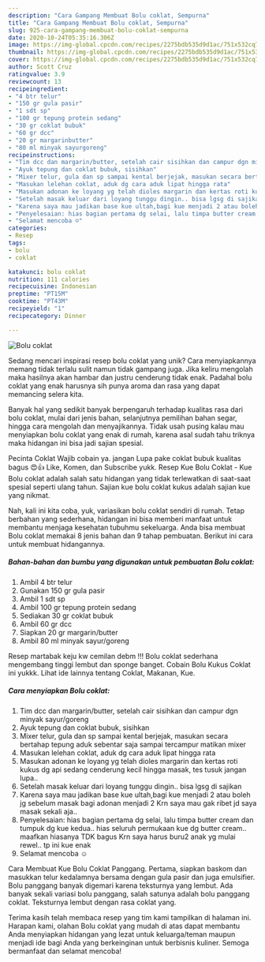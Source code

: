 ```yaml
---
description: "Cara Gampang Membuat Bolu coklat, Sempurna"
title: "Cara Gampang Membuat Bolu coklat, Sempurna"
slug: 925-cara-gampang-membuat-bolu-coklat-sempurna
date: 2020-10-24T05:35:16.306Z
image: https://img-global.cpcdn.com/recipes/2275bdb535d9d1ac/751x532cq70/bolu-coklat-foto-resep-utama.jpg
thumbnail: https://img-global.cpcdn.com/recipes/2275bdb535d9d1ac/751x532cq70/bolu-coklat-foto-resep-utama.jpg
cover: https://img-global.cpcdn.com/recipes/2275bdb535d9d1ac/751x532cq70/bolu-coklat-foto-resep-utama.jpg
author: Scott Cruz
ratingvalue: 3.9
reviewcount: 13
recipeingredient:
- "4 btr telur"
- "150 gr gula pasir"
- "1 sdt sp"
- "100 gr tepung protein sedang"
- "30 gr coklat bubuk"
- "60 gr dcc"
- "20 gr margarinbutter"
- "80 ml minyak sayurgoreng"
recipeinstructions:
- "Tim dcc dan margarin/butter, setelah cair sisihkan dan campur dgn minyak sayur/goreng"
- "Ayuk tepung dan coklat bubuk, sisihkan"
- "Mixer telur, gula dan sp sampai kental berjejak, masukan secara bertahap tepung aduk sebentar saja sampai tercampur matikan mixer"
- "Masukan lelehan coklat, aduk dg cara aduk lipat hingga rata"
- "Masukan adonan ke loyang yg telah dioles margarin dan kertas roti kukus dg api sedang cenderung kecil hingga masak, tes tusuk jangan lupa.."
- "Setelah masak keluar dari loyang tunggu dingin.. bisa lgsg di sajikan"
- "Karena saya mau jadikan base kue ultah,bagi kue menjadi 2 atau boleh jg sebelum masak bagi adonan menjadi 2 Krn saya mau gak ribet jd saya masak sekali aja.."
- "Penyelesaian: hias bagian pertama dg selai, lalu timpa butter cream dan tumpuk dg kue kedua.. hias seluruh permukaan kue dg butter cream.. maafkan hiasanya TDK bagus Krn saya harus buru2 anak yg mulai rewel.. tp ini kue enak"
- "Selamat mencoba ☺️"
categories:
- Resep
tags:
- bolu
- coklat

katakunci: bolu coklat 
nutrition: 111 calories
recipecuisine: Indonesian
preptime: "PT15M"
cooktime: "PT43M"
recipeyield: "1"
recipecategory: Dinner

---
```



![Bolu coklat](https://img-global.cpcdn.com/recipes/2275bdb535d9d1ac/751x532cq70/bolu-coklat-foto-resep-utama.jpg)

Sedang mencari inspirasi resep bolu coklat yang unik? Cara menyiapkannya memang tidak terlalu sulit namun tidak gampang juga. Jika keliru mengolah maka hasilnya akan hambar dan justru cenderung tidak enak. Padahal bolu coklat yang enak harusnya sih punya aroma dan rasa yang dapat memancing selera kita.

Banyak hal yang sedikit banyak berpengaruh terhadap kualitas rasa dari bolu coklat, mulai dari jenis bahan, selanjutnya pemilihan bahan segar, hingga cara mengolah dan menyajikannya. Tidak usah pusing kalau mau menyiapkan bolu coklat yang enak di rumah, karena asal sudah tahu triknya maka hidangan ini bisa jadi sajian spesial.

Pecinta Coklat Wajib cobain ya. jangan Lupa pake coklat bubuk kualitas bagus 😍👍 Like, Komen, dan Subscribe yukk. Resep Kue Bolu Coklat - Kue Bolu coklat adalah salah satu hidangan yang tidak terlewatkan di saat-saat spesial seperti ulang tahun. Sajian kue bolu coklat kukus adalah sajian kue yang nikmat.


Nah, kali ini kita coba, yuk, variasikan bolu coklat sendiri di rumah. Tetap berbahan yang sederhana, hidangan ini bisa memberi manfaat untuk membantu menjaga kesehatan tubuhmu sekeluarga. Anda bisa membuat Bolu coklat memakai 8 jenis bahan dan 9 tahap pembuatan. Berikut ini cara untuk membuat hidangannya.

<!--inarticleads1-->

##### Bahan-bahan dan bumbu yang digunakan untuk pembuatan Bolu coklat:

1. Ambil 4 btr telur
1. Gunakan 150 gr gula pasir
1. Ambil 1 sdt sp
1. Ambil 100 gr tepung protein sedang
1. Sediakan 30 gr coklat bubuk
1. Ambil 60 gr dcc
1. Siapkan 20 gr margarin/butter
1. Ambil 80 ml minyak sayur/goreng


Resep martabak keju kw cemilan debm !!! Bolu coklat sederhana mengembang tinggi lembut dan sponge banget. Cobain Bolu Kukus Coklat ini yukkk. Lihat ide lainnya tentang Coklat, Makanan, Kue. 

<!--inarticleads2-->

##### Cara menyiapkan Bolu coklat:

1. Tim dcc dan margarin/butter, setelah cair sisihkan dan campur dgn minyak sayur/goreng
1. Ayuk tepung dan coklat bubuk, sisihkan
1. Mixer telur, gula dan sp sampai kental berjejak, masukan secara bertahap tepung aduk sebentar saja sampai tercampur matikan mixer
1. Masukan lelehan coklat, aduk dg cara aduk lipat hingga rata
1. Masukan adonan ke loyang yg telah dioles margarin dan kertas roti kukus dg api sedang cenderung kecil hingga masak, tes tusuk jangan lupa..
1. Setelah masak keluar dari loyang tunggu dingin.. bisa lgsg di sajikan
1. Karena saya mau jadikan base kue ultah,bagi kue menjadi 2 atau boleh jg sebelum masak bagi adonan menjadi 2 Krn saya mau gak ribet jd saya masak sekali aja..
1. Penyelesaian: hias bagian pertama dg selai, lalu timpa butter cream dan tumpuk dg kue kedua.. hias seluruh permukaan kue dg butter cream.. maafkan hiasanya TDK bagus Krn saya harus buru2 anak yg mulai rewel.. tp ini kue enak
1. Selamat mencoba ☺️


Cara Membuat Kue Bolu Coklat Panggang. Pertama, siapkan baskom dan masukkan telur kedalamnya bersama dengan gula pasir dan juga emulsifier. Bolu panggang banyak digemari karena teksturnya yang lembut. Ada banyak sekali variasi bolu panggang, salah satunya adalah bolu panggang coklat. Teksturnya lembut dengan rasa coklat yang. 

Terima kasih telah membaca resep yang tim kami tampilkan di halaman ini. Harapan kami, olahan Bolu coklat yang mudah di atas dapat membantu Anda menyiapkan hidangan yang lezat untuk keluarga/teman maupun menjadi ide bagi Anda yang berkeinginan untuk berbisnis kuliner. Semoga bermanfaat dan selamat mencoba!

